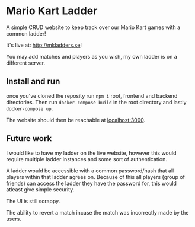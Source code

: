 # Mario Kart Ladder

A simple CRUD website to keep track over our Mario Kart games with a common ladder!

It's live at: http://mkladders.se!

You may add matches and players as you wish, my own ladder is on a different server.

## Install and run
once you've cloned the reposity run `npm i` root, frontend and backend directories. 
Then run `docker-compose build` in the root directory and lastly `docker-compose up`.

The website should then be reachable at [localhost:3000](http://localhost:3000).

## Future work
I would like to have my ladder on the live website, however this would require multiple ladder instances and some sort of authentication.

A ladder would be accessible with a common password/hash that all players within that ladder agrees on. Because of this all players (group of friends) can access the ladder they have the password for, this would atleast give simple security.

The UI is still scrappy.

The ability to revert a match incase the match was incorrectly made by the users.
